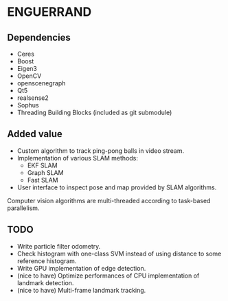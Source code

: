
ENGUERRAND
==========

Dependencies
------------

* Ceres
* Boost
* Eigen3
* OpenCV
* openscenegraph
* Qt5
* realsense2
* Sophus
* Threading Building Blocks (included as git submodule)

Added value
-----------

* Custom algorithm to track ping-pong balls in video stream.
* Implementation of various SLAM methods:
    * EKF SLAM
    * Graph SLAM
    * Fast SLAM
* User interface to inspect pose and map provided by SLAM algorithms.

Computer vision algorithms are multi-threaded according to task-based parallelism.

TODO
----

* Write particle filter odometry.
* Check histogram with one-class SVM instead of using distance to some reference histogram.
* Write GPU implementation of edge detection.
* (nice to have) Optimize performances of CPU implementation of landmark detection.
* (nice to have) Multi-frame landmark tracking.

